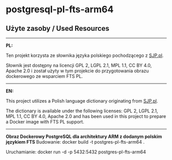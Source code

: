 # postgresql-pl-fts-arm64

## Użyte zasoby / Used Resources

---

**PL:**

Ten projekt korzysta ze słownika języka polskiego pochodzącego z [SJP.pl](https://sjp.pl).

Słownik jest dostępny na licencji GPL 2, LGPL 2.1, MPL 1.1, CC BY 4.0, Apache 2.0 i został użyty w tym projekcie do przygotowania obrazu dockerowego ze wsparciem FTS PL.

---

**EN:**

This project utilizes a Polish language dictionary originating from [SJP.pl](https://sjp.pl).

The dictionary is available under the following licenses: GPL 2, LGPL 2.1, MPL 1.1, CC BY 4.0, Apache 2.0 and has been used in this project to prepare a Docker image with FTS PL support.

---

**Obraz Dockerowy PostgreSQL dla architektury ARM z dodanym polskim językiem FTS**
Budowanie: docker build -t postgres-pl-fts-arm64 .

Uruchamianie: docker run -d -p 5432:5432 postgres-pl-fts-arm64

